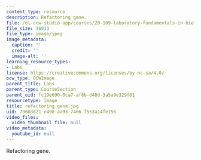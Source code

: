 ```yaml
---
content_type: resource
description: Refactoring gene.
file: /ol-ocw-studio-app/courses/20-109-laboratory-fundamentals-in-biological-engineering-fall-2007/79603821e496aa937406f553a14fe156_refactoring_gene.jpg
file_size: 36913
file_type: image/jpeg
image_metadata:
  caption: ''
  credit: ''
  image-alt: ''
learning_resource_types:
- Labs
license: https://creativecommons.org/licenses/by-nc-sa/4.0/
ocw_type: OCWImage
parent_title: Labs
parent_type: CourseSection
parent_uid: fc19e690-0ca7-af8b-d48d-3a5a9e329f01
resourcetype: Image
title: refactoring_gene.jpg
uid: 79603821-e496-aa93-7406-f553a14fe156
video_files:
  video_thumbnail_file: null
video_metadata:
  youtube_id: null
---
```

Refactoring gene.